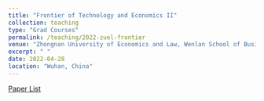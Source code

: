 ```yaml
---
title: "Frontier of Technology and Economics II"
collection: teaching
type: "Grad Courses"
permalink: /teaching/2022-zuel-frontier
venue: "Zhongnan University of Economics and Law, Wenlan School of Business"
excerpt: " "
date: 2022-04-28
location: "Wuhan, China"
---
```


[Paper List](https://Anonymous-Y.github.io/files/zuel/frontier_of_technology_and_economics_ii/paper_list.md)
